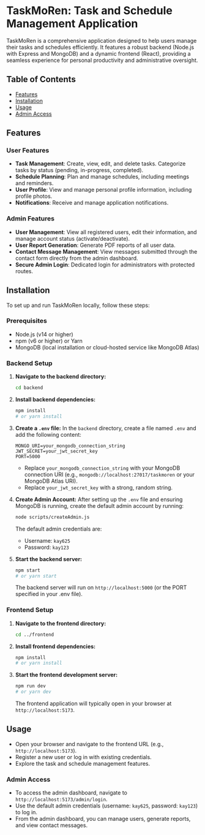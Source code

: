 # TaskMoRen: Task and Schedule Management Application

TaskMoRen is a comprehensive application designed to help users manage their tasks and schedules efficiently. It features a robust backend (Node.js with Express and MongoDB) and a dynamic frontend (React), providing a seamless experience for personal productivity and administrative oversight.

## Table of Contents

- [Features](#features)
- [Installation](#installation)
- [Usage](#usage)
- [Admin Access](#admin-access)

## Features

### User Features
- **Task Management**: Create, view, edit, and delete tasks. Categorize tasks by status (pending, in-progress, completed).
- **Schedule Planning**: Plan and manage schedules, including meetings and reminders.
- **User Profile**: View and manage personal profile information, including profile photos.
- **Notifications**: Receive and manage application notifications.

### Admin Features
- **User Management**: View all registered users, edit their information, and manage account status (activate/deactivate).
- **User Report Generation**: Generate PDF reports of all user data.
- **Contact Message Management**: View messages submitted through the contact form directly from the admin dashboard.
- **Secure Admin Login**: Dedicated login for administrators with protected routes.

## Installation

To set up and run TaskMoRen locally, follow these steps:

### Prerequisites
- Node.js (v14 or higher)
- npm (v6 or higher) or Yarn
- MongoDB (local installation or cloud-hosted service like MongoDB Atlas)

### Backend Setup

1.  **Navigate to the backend directory:**
    ```bash
    cd backend
    ```

2.  **Install backend dependencies:**
    ```bash
    npm install
    # or yarn install
    ```

3.  **Create a `.env` file:**
    In the `backend` directory, create a file named `.env` and add the following content:
    ```env
    MONGO_URI=your_mongodb_connection_string
    JWT_SECRET=your_jwt_secret_key
    PORT=5000
    ```
    - Replace `your_mongodb_connection_string` with your MongoDB connection URI (e.g., `mongodb://localhost:27017/taskmoren` or your MongoDB Atlas URI).
    - Replace `your_jwt_secret_key` with a strong, random string.

4.  **Create Admin Account:**
    After setting up the `.env` file and ensuring MongoDB is running, create the default admin account by running:
    ```bash
    node scripts/createAdmin.js
    ```
    The default admin credentials are:
    - Username: `kay625`
    - Password: `kay123`

5.  **Start the backend server:**
    ```bash
    npm start
    # or yarn start
    ```
    The backend server will run on `http://localhost:5000` (or the PORT specified in your .env file).

### Frontend Setup

1.  **Navigate to the frontend directory:**
    ```bash
    cd ../frontend
    ```

2.  **Install frontend dependencies:**
    ```bash
    npm install
    # or yarn install
    ```

3.  **Start the frontend development server:**
    ```bash
    npm run dev
    # or yarn dev
    ```
    The frontend application will typically open in your browser at `http://localhost:5173`.

## Usage

- Open your browser and navigate to the frontend URL (e.g., `http://localhost:5173`).
- Register a new user or log in with existing credentials.
- Explore the task and schedule management features.

### Admin Access

- To access the admin dashboard, navigate to `http://localhost:5173/admin/login`.
- Use the default admin credentials (username: `kay625`, password: `kay123`) to log in.
- From the admin dashboard, you can manage users, generate reports, and view contact messages.
